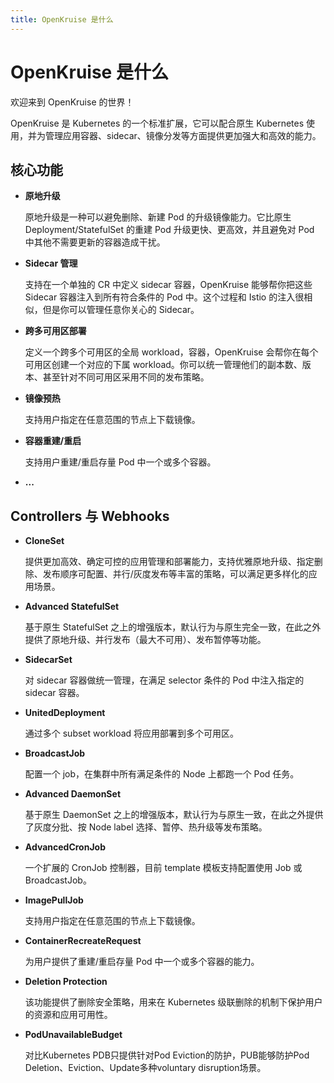 ```yaml
---
title: OpenKruise 是什么
---
```

# OpenKruise 是什么

欢迎来到 OpenKruise 的世界！

OpenKruise 是 Kubernetes 的一个标准扩展，它可以配合原生 Kubernetes 使用，并为管理应用容器、sidecar、镜像分发等方面提供更加强大和高效的能力。

## 核心功能

- **原地升级**

    原地升级是一种可以避免删除、新建 Pod 的升级镜像能力。它比原生 Deployment/StatefulSet 的重建 Pod 升级更快、更高效，并且避免对 Pod 中其他不需要更新的容器造成干扰。

- **Sidecar 管理**

    支持在一个单独的 CR 中定义 sidecar 容器，OpenKruise 能够帮你把这些 Sidecar 容器注入到所有符合条件的 Pod 中。这个过程和 Istio 的注入很相似，但是你可以管理任意你关心的 Sidecar。

- **跨多可用区部署**

    定义一个跨多个可用区的全局 workload，容器，OpenKruise 会帮你在每个可用区创建一个对应的下属 workload。你可以统一管理他们的副本数、版本、甚至针对不同可用区采用不同的发布策略。

- **镜像预热**

  支持用户指定在任意范围的节点上下载镜像。

- **容器重建/重启**

  支持用户重建/重启存量 Pod 中一个或多个容器。

- **...**

## Controllers 与 Webhooks

- **CloneSet**

    提供更加高效、确定可控的应用管理和部署能力，支持优雅原地升级、指定删除、发布顺序可配置、并行/灰度发布等丰富的策略，可以满足更多样化的应用场景。

- **Advanced StatefulSet**

    基于原生 StatefulSet 之上的增强版本，默认行为与原生完全一致，在此之外提供了原地升级、并行发布（最大不可用）、发布暂停等功能。

- **SidecarSet**

    对 sidecar 容器做统一管理，在满足 selector 条件的 Pod 中注入指定的 sidecar 容器。

- **UnitedDeployment**

    通过多个 subset workload 将应用部署到多个可用区。

- **BroadcastJob**

    配置一个 job，在集群中所有满足条件的 Node 上都跑一个 Pod 任务。

- **Advanced DaemonSet**

    基于原生 DaemonSet 之上的增强版本，默认行为与原生一致，在此之外提供了灰度分批、按 Node label 选择、暂停、热升级等发布策略。

- **AdvancedCronJob**

    一个扩展的 CronJob 控制器，目前 template 模板支持配置使用 Job 或 BroadcastJob。

- **ImagePullJob**

    支持用户指定在任意范围的节点上下载镜像。

- **ContainerRecreateRequest**

  为用户提供了重建/重启存量 Pod 中一个或多个容器的能力。

- **Deletion Protection**

  该功能提供了删除安全策略，用来在 Kubernetes 级联删除的机制下保护用户的资源和应用可用性。

- **PodUnavailableBudget**

  对比Kubernetes PDB只提供针对Pod Eviction的防护，PUB能够防护Pod Deletion、Eviction、Update多种voluntary disruption场景。 

